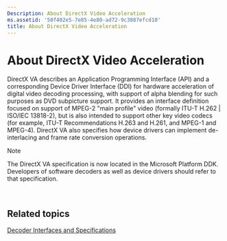 ```yaml
---
Description: About DirectX Video Acceleration
ms.assetid: '50f402e5-7e85-4e80-ad72-9c3887efcd10'
title: About DirectX Video Acceleration
---
```


# About DirectX Video Acceleration

DirectX VA describes an Application Programming Interface (API) and a corresponding Device Driver Interface (DDI) for hardware acceleration of digital video decoding processing, with support of alpha blending for such purposes as DVD subpicture support. It provides an interface definition focused on support of MPEG-2 "main profile" video (formally ITU-T H.262 \| ISO/IEC 13818-2), but is also intended to support other key video codecs (for example, ITU-T Recommendations H.263 and H.261, and MPEG-1 and MPEG-4). DirectX VA also specifies how device drivers can implement de-interlacing and frame rate conversion operations.

> [!Note]  
> The DirectX VA specification is now located in the Microsoft Platform DDK. Developers of software decoders as well as device drivers should refer to that specification.

 

## Related topics

<dl> <dt>

[Decoder Interfaces and Specifications](decoder-interfaces-and-specifications.md)
</dt> </dl>

 

 



